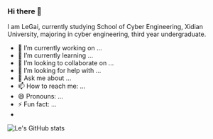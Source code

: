 ### Hi there 👋

I am LeGai, currently studying School of Cyber Engineering, Xidian University, majoring in cyber engineering, third year undergraduate.

- 🔭 I’m currently working on ...
- 🌱 I’m currently learning ...
- 👯 I’m looking to collaborate on ...
- 🤔 I’m looking for help with ...
- 💬 Ask me about ...
- 📫 How to reach me: ...
- 😄 Pronouns: ...
- ⚡ Fun fact: ...
- 
![Le's GitHub stats](https://github-readme-stats.vercel.app/api?username=XDUgaile)


